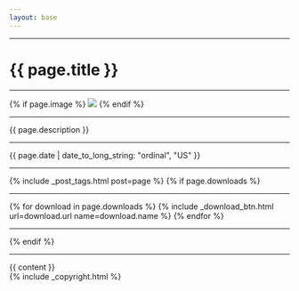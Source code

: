 ```yaml
---
layout: base
---
```


<hr/>

<div class="row post">
    <div class="col-12">
        <h1 class="title">{{ page.title }}</h1>
        <hr/>
    </div>
    <div class="col-12 col-lg-4">
        {% if page.image %}
            <img src="{{ page.image }}"/>
        {% endif %}
        <hr/>
        <p class="description">{{ page.description }}</p>
        <hr/>
        <p class="date">{{ page.date | date_to_long_string: "ordinal", "US" }}</p>
        <hr/>
        {% include _post_tags.html post=page %}
        {% if page.downloads %}
            <hr/>
            <div class="list-group">
            {% for download in page.downloads %}
                {% include _download_btn.html url=download.url name=download.name %}
            {% endfor %}
            </div>
            <hr/>
        {% endif %}
        <hr/>
        <nav id="toc" data-toggle="toc" class="sticky-top"></nav>
    </div>
    <div class="col-12 col-lg-8 order-lg-last">
        <div class="post">
            <div class="{% if page.default_image_fullwidth %}default-image-fullwidth{% endif %}">
                {{ content }}
            </div>
            {% include _copyright.html %}
        </div>
    </div>
</div>
